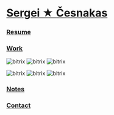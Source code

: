 # [Sergei ★ Česnakas](/)

### [Resume](/resume)

### [Work](/work)

![bitrix](https://upload.wikimedia.org/wikipedia/ru/5/51/1c_bitrix_logo.svg) ![bitrix](https://upload.wikimedia.org/wikipedia/ru/5/51/1c_bitrix_logo.svg) ![bitrix](https://upload.wikimedia.org/wikipedia/ru/5/51/1c_bitrix_logo.svg)

![bitrix](https://upload.wikimedia.org/wikipedia/ru/5/51/1c_bitrix_logo.svg) ![bitrix](https://upload.wikimedia.org/wikipedia/ru/5/51/1c_bitrix_logo.svg) ![bitrix](https://upload.wikimedia.org/wikipedia/ru/5/51/1c_bitrix_logo.svg)

### [Notes](/notes/)

### [Contact](/contact)

